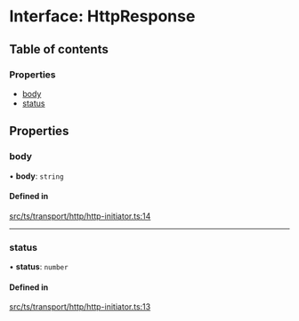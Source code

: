 # Interface: HttpResponse

## Table of contents

### Properties

- [body](HttpResponse.md#body)
- [status](HttpResponse.md#status)

## Properties

### body

• **body**: `string`

#### Defined in

[src/ts/transport/http/http-initiator.ts:14](https://gitlab.com/i3-market/code/wp3/t3.2/i3m-wallet-monorepo/-/blob/b8285f6/packages/wallet-protocol/src/ts/transport/http/http-initiator.ts#L14)

___

### status

• **status**: `number`

#### Defined in

[src/ts/transport/http/http-initiator.ts:13](https://gitlab.com/i3-market/code/wp3/t3.2/i3m-wallet-monorepo/-/blob/b8285f6/packages/wallet-protocol/src/ts/transport/http/http-initiator.ts#L13)
